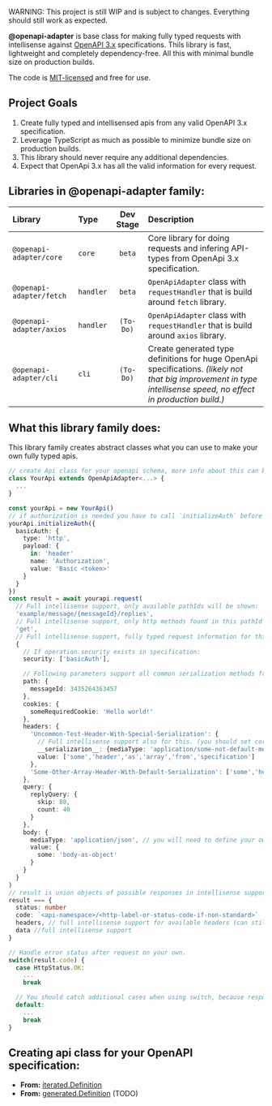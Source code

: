 WARNING: This project is still WIP and is subject to changes. Everything should still work as expected.

**@openapi-adapter** is base class for making fully typed requests with intellisense against <a href="https://spec.openapis.org/oas/latest.html" target="_blank" rel="noopener noreferrer">OpenAPI 3.x</a> specifications. 
Thils library is fast, lightweight and completely dependency-free. All this with minimal bundle size on production builds.

The code is [MIT-licensed](./LICENSE) and free for use.

## Project Goals

1. Create fully typed and intellisensed apis from any valid OpenAPI 3.x specification.
2. Leverage TypeScript as much as possible to minimize bundle size on production builds.
3. This library should never require any additional dependencies.
4. Expect that OpenApi 3.x has all the valid information for every request. 

## Libraries in **@openapi-adapter** family:

| Library                     | Type        | Dev Stage     | Description                                                                                                                                                       |
| :-------------------------- | :---------- | :-----------: | :---------------------------------------------------------------------------------------------------------------------------------------------------------------- |
| `@openapi-adapter/core`     | `core`      | `beta`        | Core library for doing requests and infering API-types from OpenApi 3.x specification.                                                                            |
| `@openapi-adapter/fetch`    | `handler`   | `beta`        | `OpenApiAdapter` class with `requestHandler` that is build around `fetch` library.                                                                                |
| `@openapi-adapter/axios`    | `handler`   | `(To-Do)`     | `OpenApiAdapter` class with `requestHandler` that is build around `axios` library.                                                                                |
| `@openapi-adapter/cli`      | `cli`       | `(To-Do)`     | Create generated type definitions for huge OpenApi specifications. _(likely not that big improvement in type intellisense speed, no effect in production build.)_ |


## What this library family does: 

This library family creates abstract classes what you can use to make your own fully typed apis. 

```typescript
// create Api class for your openapi schema, more info about this can be found on `@openapi-adapter/fetch` or ´@openapi-adapter/axios` README.md
class YourApi extends OpenApiAdapter<...> {
  ...
}

const yourApi = new YourApi()
// if authorization is needed you have to call `initializeAuth` before calling `request`:
yourApi.initializeAuth({ 
  basicAuth: {
    type: 'http',
    payload: {
      in: 'header'
      name: 'Authorization',
      value: 'Basic <token>'
    }
  }
})
const result = await yourapi.request(
  // Full intellisense support, only available pathIds will be shown:
  'example/message/{messageId}/replies', 
  // Full intellisense support, only http methods found in this pathId will be shown:
  'get', 
  // Full intellisense support, fully typed request information for this path and method.
  { 
    // If operation.security exists in specification:
    security: ['basicAuth'],

    // Following parameters support all common serialization methods from OpenApi parameter serialization, but you have to set your own media serializers in settings if you need parameter content serialization by mediaType.
    path: { 
      messageId: 3435264363457
    },
    cookies: {
      someRequiredCookie: 'Hello world!'
    },
    headers: { 
      'Uncommon-Test-Header-With-Special-Serialization': {
        // Full intellisense support also for this. (you should set correct default serizalization method for specific parameter type in settings to minimize need for custom __serialization__ definitions)
        __serializarion__: {mediaType: 'application/some-not-default-media-type'},
        value: ['some','header','as','array','from','specification']
      },
      'Some-Other-Array-Header-With-Default-Serialization': ['some','header','as','array','from','specification']
    },
    query: { 
      replyQuery: { 
        skip: 80,
        count: 40
      }
    },
    body: {
      mediaType: 'application/json', // you will need to define your own requsetBodySerializer in settings if you need to use other mediaTypes than application/json
      value: {
        some: 'body-as-object'
      }
    }
  }
)
// result is union objects of possible responses in intellisense support in format: 
result === {
  status: number
  code: `<api-namespace>/<http-label-or-status-code-if-non-standard>`
  headers, // full intellisense support for available headers (can still have additional keys that are not defined in specification), partial support for header values. Value is still always extends string, so no deserialization here.
  data //full intellisense support
}

// Handle error status after request on your own.
switch(result.code) {
  case HttpStatus.OK:
    ...
    break

  // You should catch additional cases when using switch, because responses might have unspecified response statuses _(it is very common that OpenApi specifications don't specify all edge cases for possible errors)_.
  default:
    ...
    break
}

```

## Creating api class for your OpenAPI specification:

- **From:** [iterated.Definition](../../examples/iterated.Definition)
- **From:** [generated.Definition]() (TODO)

